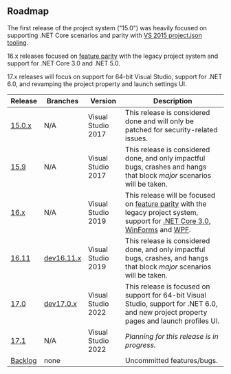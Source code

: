 ## Roadmap

The first release of the project system ("15.0") was heavily focused on supporting .NET Core scenarios and parity with [VS 2015 project.json tooling](https://github.com/dotnet/project-system/issues?utf8=%E2%9C%93&q=label%3AParity-XProj%20).

16.x releases focused on [feature parity](https://github.com/dotnet/project-system/labels/Parity-Legacy-Feature) with the legacy project system and support for .NET Core 3.0 and .NET 5.0.

17.x releases will focus on support for 64-bit Visual Studio, support for .NET 6.0, and revamping the project property and launch settings UI.

|Release|Branches|Version|Description|
|-------|--------|--------|--------|
|[15.0.x](https://github.com/dotnet/project-system/milestone/4)|N/A|Visual Studio 2017|This release is considered done and will only be patched for security-related issues.
|[15.9](https://github.com/dotnet/project-system/milestone/21)|N/A|Visual Studio 2017|This release is considered done, and only impactful bugs, crashes and hangs that block _major_ scenarios will be taken.
|[16.x](https://github.com/dotnet/project-system/milestone/25)|N/A|Visual Studio 2019| This release will be focused on [feature parity](https://github.com/dotnet/project-system/labels/Parity-Legacy-Feature) with the legacy project system, support for [.NET Core 3.0](https://github.com/dotnet/project-system/labels/Feature-.NET-Core), [WinForms](https://github.com/dotnet/project-system/labels/Feature-WinForms) and [WPF](https://github.com/dotnet/project-system/labels/Feature-XAML).
|[16.11](https://github.com/dotnet/project-system/milestone/37)|[dev16.11.x](https://github.com/dotnet/project-system/tree/dev16.11.x)|Visual Studio 2019|This release is considered done, and only impactful bugs, crashes, and hangs that block _major_ scenarios will be taken.
|[17.0](https://github.com/dotnet/project-system/milestone/36)|[dev17.0.x](https://github.com/dotnet/project-system/tree/dev17.0.x)|Visual Studio 2022|This release is focused on support for 64-bit Visual Studio, support for .NET 6.0, and new project property pages and launch profiles UI.
|[17.1](https://github.com/dotnet/project-system/milestone/38)|N/A|Visual Studio 2022|_Planning for this release is in progress._
|[Backlog](https://github.com/dotnet/project-system/milestone/5)|none| |Uncommitted features/bugs.
